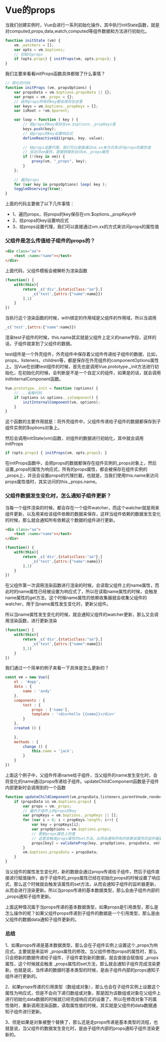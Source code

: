 # Vue的props
当我们创建实例时，Vue会进行一系列初始化操作，其中执行initState函数，就是对computed,props,data,watch,computed等组件数据和方法进行初始化。

```javascript
function initState (vm) {
    vm._watchers = [];
    var opts = vm.$options;
    // 初始化props
    if (opts.props) { initProps(vm, opts.props); }
}
```
我们主要来看看initProps函数具体都做了什么事情？

```javascript
// 简化的代码
function initProps (vm, propsOptions) {
    var propsData = vm.$options.propsData || {};
    var props = vm._props = {};
    // 组件props所有的key都会保存在这里
    var keys = vm.$options._propKeys = [];
    var isRoot = !vm.$parent;

    var loop = function ( key ) {
        // 把props的key保存在vm.$options._propKeys里
        keys.push(key);
        // 给props的key设置响应式
        defineReactive$$1(props, key, value);
        
        // 给props设置代理，我们可以直接通过vm.xx来方式来访问props的属性值
        // 当访问vm属性，直接转接到访问vm._props属性
        if (!(key in vm)) {
            proxy(vm, "_props", key);
        }
    };
    
    // 遍历props
    for (var key in propsOptions) loop( key );
    toggleObserving(true);
}
```
上面的代码主要做了以下几件事情：
- 1、遍历props，将props的key保存在vm.$options._propKeys中
- 2、给props的key设置响应式
- 3、给props设置代理，我们可以直接通过vm.xx的方式来访问props的属性值

### 父组件是怎么传值给子组件的props的？

```html
<div class="aa">
    <test :name="name"></test>
</div>
```
上面代码，父组件模板会被解析为渲染函数

```javascript
(function() {    
    with(this){  
        return _c('div',{staticClass:"aa"},[
            _c('test',{attrs:{"name":name}})
        ],1)
    }
})
```
当执行这个渲染函数的时候，with绑定的作用域是父组件的作用域，所以当调用

```javascript
_c('test',{attrs:{"name":name}})
```
渲染test子组件的时候，this.name其实就是父组件上定义的name字段，这样的话，子组件就拿到了父组件的数据。

test组件是一个外壳组件，外壳组件中保存着父组件传递给子组件的数据，比如，props，listeners，children等，都是保存在外壳组件的componentOptions属性上。当Vue在创建test组件的时候，首先也是调用Vue.prototype._init方法进行初始化，在初始化的时候，会判断是不是一个自定义的组件，如果是的话，就会调用initInternalComponent函数。

```javascript
Vue.prototype._init = function (options) {
    // ...省略代码
    if (options && options._isComponent) {
        initInternalComponent(vm, options);
    }
}
```
这个函数的主要作用就是：将外壳组件中，父组件传递给子组件的数据都保存到子组件实例的$options对象上。

然后会调用initState(vm)函数，对组件的数据进行初始化，其中就会调用initProps

```javascript
if (opts.props) { initProps(vm, opts.props); }
```
在initProps函数中，会把props的数据都保存在组件实例的_props对象上，然后设置_props的属性为响应式，所有的props属性，都会被保存在组件实例的_props上，并且会设置props的代理拦截，也就是，当我们使用this.name来访问props属性值时，其实访问的this._props.name。

### 父组件数据发生变化时，怎么通知子组件更新？

当每一个组件渲染的时候，都会存在一个组件watcher，而这个watcher就是用来组件更新，以及用来给该组件依赖的数据来保存，这样当组件依赖的数据发生变化的时候，那么就会通知所有依赖这个数据的组件进行更新。

```html
<div class="aa">
    <test :name="name"></test>
</div>
```
```javascript
(function() {    
    with(this){  
        return _c('div',{staticClass:"aa"},[
            _c('test',{attrs:{"name":name}})
        ],1)
    }
})
```
在父组件第一次调用渲染函数进行渲染的时候，会读取父组件上的name属性，而此时的name属性已经被设置为响应式了，所以在读取name属性的时候，会触发name属性的get方法，这个时候name属性的依赖收集器就会收集父组件的watcher，用于当name属性发生变化时，更新父组件。

所以当name属性发生变化的时候，就会通知父组件的watcher更新，那么又会调用渲染函数，进行更新渲染

```javascript
(function() {    
    with(this){  
        return _c('div',{staticClass:"aa"},[
            _c('test',{attrs:{"name":name}})
        ],1)
    }
})
```

我们通过一个简单的例子来看一下具体是怎么更新的？

```javascript
const vm = new Vue({
    el : '#app',
    data : {
        name : 'andy'
    },
    components : {
        test : {
            props : ['name'],
            template : '<div>hello {{name}}</div>'
        }
    },
    created () {
        
    },
    methods : {
        change () {
            this.name = 'jack';
        }
    }
})
```
上面这个例子中，父组件传递name给子组件，当父组件的name发生变化时，会将变化的name通过props传递给子组件。updateChildComponent函数是子组件内部更新时会调用到的一个函数

```javascript
function updateChildComponent(vm,propsData,listeners,parentVnode,renderChildren) {
    if (propsData && vm.$options.props) {
        var props = vm._props;
        // 遍历子组件上的props的key
        var propKeys = vm.$options._propKeys || [];
        for (var i = 0; i < propKeys.length; i++) {
            var key = propKeys[i];
            var propOptions = vm.$options.props; 
            // 更新props属性上的值
            // 这里会触发props属性的set方法，从而会通知所有的依赖该属性的监听器更新
            props[key] = validateProp(key, propOptions, propsData, vm);
        }
        vm.$options.propsData = propsData;
    }
}
```
当父组件的属性发生变化时，新的数据会通过props传递给子组件，然后子组件直接进行赋值操作，由于子组件的_props属性已经在初始化props的时候设置了响应式，那么这个时候就会触发该属性的set方法，从而会通知子组件的监听器更新，从而会进行渲染更新。所以当props传递的基本数据类型，那么会由子组件内部的 _props通知子组件更新。

上面这种情况属于当props传递的基本数据类型，如果props是引用类型，那么是怎么操作的呢？如果父组件props传递到子组件的数据是一个引用类型，那么是由父组件的数据data通知子组件更新的。

### 总结

1、如果props传递是基本数据类型，那么会在子组件实例上设置这个_props为响应式，主要就是来监听 _props属性的修改。当父组件修改props的属性时，那么只会把新的数据传递给子组件，子组件拿到新的数据，就会直接会赋值给 _props属性，这个时候就会触发 _props属性的set方法，那么就会通知子组件完成渲染更新。也就是说，当传递的数据时基本类型的时候，是由子组件内部的props通知子组件进行更新的。

2、如果props传递的引用类型（数组或对象），那么也会在子组件实例上设置这个属性为响应式，但是不会向下递归数组或对象，那是因为该数组或对象在父组件上进行初始化data数据的时候就已经完成响应式的设置了。所以在修改对象下的属性值时，重新调用渲染函数，读取属性值的时候，其实就是父组件的data数据通知子组件进行更新。

3、但是如果是对象被整个替换了，那么还是走props传递是基本类型的流程，也就是说，当父组件的数据发生变化时，是由子组件内部的props通知子组件渲染更新的。